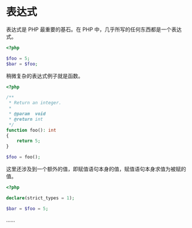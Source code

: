 # 表达式

表达式是 PHP 最重要的基石。在 PHP 中，几乎所写的任何东西都是一个表达式。

```php
<?php

$foo = 5;
$bar = $foo;

```

稍微复杂的表达式例子就是函数。

```php
<?php

/**
 * Return an integer.
 *
 * @param  void
 * @return int
 */
function foo(): int
{
    return 5;
}

$foo = foo();

```

这里还涉及到一个额外的值，即赋值语句本身的值，赋值语句本身求值为被赋的值。

```php
<?php

declare(strict_types = 1);

$bar = $foo = 5;

```

……
